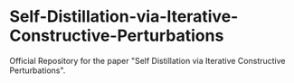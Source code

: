 # Self-Distillation-via-Iterative-Constructive-Perturbations
Official Repository for the paper "Self Distillation via Iterative Constructive Perturbations".
